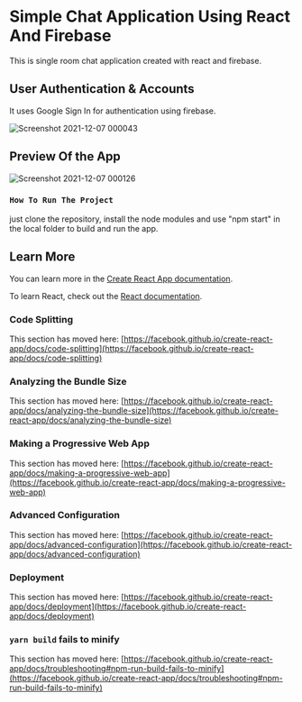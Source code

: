 # Simple Chat Application Using React And Firebase

This is single room chat application created with react and firebase. 

## User Authentication & Accounts
It uses Google Sign In for authentication using firebase.


![Screenshot 2021-12-07 000043](https://user-images.githubusercontent.com/54738289/144906344-3e36b35a-149c-48f5-84e6-0024d5563545.png)



## Preview Of the App

![Screenshot 2021-12-07 000126](https://user-images.githubusercontent.com/54738289/144906512-e153d786-154e-4891-917f-5ca06b259d5f.png)


### `How To Run The Project`

just clone the repository, install the node modules and use "npm start" in the local folder to build and run the app.


## Learn More

You can learn more in the [Create React App documentation](https://facebook.github.io/create-react-app/docs/getting-started).

To learn React, check out the [React documentation](https://reactjs.org/).

### Code Splitting

This section has moved here: [https://facebook.github.io/create-react-app/docs/code-splitting](https://facebook.github.io/create-react-app/docs/code-splitting)

### Analyzing the Bundle Size

This section has moved here: [https://facebook.github.io/create-react-app/docs/analyzing-the-bundle-size](https://facebook.github.io/create-react-app/docs/analyzing-the-bundle-size)

### Making a Progressive Web App

This section has moved here: [https://facebook.github.io/create-react-app/docs/making-a-progressive-web-app](https://facebook.github.io/create-react-app/docs/making-a-progressive-web-app)

### Advanced Configuration

This section has moved here: [https://facebook.github.io/create-react-app/docs/advanced-configuration](https://facebook.github.io/create-react-app/docs/advanced-configuration)

### Deployment

This section has moved here: [https://facebook.github.io/create-react-app/docs/deployment](https://facebook.github.io/create-react-app/docs/deployment)

### `yarn build` fails to minify

This section has moved here: [https://facebook.github.io/create-react-app/docs/troubleshooting#npm-run-build-fails-to-minify](https://facebook.github.io/create-react-app/docs/troubleshooting#npm-run-build-fails-to-minify)
